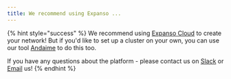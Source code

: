 ```yaml
---
title: We recommend using Expanso ...
---
```


{% hint style="success" %}
We recommend using [Expanso Cloud](https://getwaitlist.com/waitlist/23135) to create your network! But if you'd like to set up a cluster on your own, you can use our tool [Andaime](https://github.com/bacalhau-project/andaime) to do this too.

If you have any questions about the platform - please contact us on [Slack](https://bit.ly/bacalhau-project-slack) or [Email](mailto:questions@expanso.io) us!
{% endhint %}
